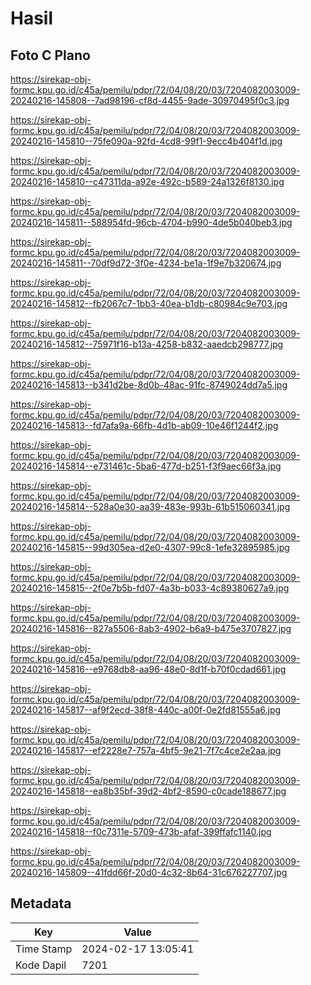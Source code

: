 # Hasil

## Foto C Plano

https://sirekap-obj-formc.kpu.go.id/c45a/pemilu/pdpr/72/04/08/20/03/7204082003009-20240216-145808--7ad98196-cf8d-4455-9ade-30970495f0c3.jpg

https://sirekap-obj-formc.kpu.go.id/c45a/pemilu/pdpr/72/04/08/20/03/7204082003009-20240216-145810--75fe090a-92fd-4cd8-99f1-9ecc4b404f1d.jpg

https://sirekap-obj-formc.kpu.go.id/c45a/pemilu/pdpr/72/04/08/20/03/7204082003009-20240216-145810--c47311da-a92e-492c-b589-24a1326f8130.jpg

https://sirekap-obj-formc.kpu.go.id/c45a/pemilu/pdpr/72/04/08/20/03/7204082003009-20240216-145811--588954fd-96cb-4704-b990-4de5b040beb3.jpg

https://sirekap-obj-formc.kpu.go.id/c45a/pemilu/pdpr/72/04/08/20/03/7204082003009-20240216-145811--70df9d72-3f0e-4234-be1a-1f9e7b320674.jpg

https://sirekap-obj-formc.kpu.go.id/c45a/pemilu/pdpr/72/04/08/20/03/7204082003009-20240216-145812--fb2067c7-1bb3-40ea-b1db-c80984c9e703.jpg

https://sirekap-obj-formc.kpu.go.id/c45a/pemilu/pdpr/72/04/08/20/03/7204082003009-20240216-145812--75971f16-b13a-4258-b832-aaedcb298777.jpg

https://sirekap-obj-formc.kpu.go.id/c45a/pemilu/pdpr/72/04/08/20/03/7204082003009-20240216-145813--b341d2be-8d0b-48ac-91fc-8749024dd7a5.jpg

https://sirekap-obj-formc.kpu.go.id/c45a/pemilu/pdpr/72/04/08/20/03/7204082003009-20240216-145813--fd7afa9a-66fb-4d1b-ab09-10e46f1244f2.jpg

https://sirekap-obj-formc.kpu.go.id/c45a/pemilu/pdpr/72/04/08/20/03/7204082003009-20240216-145814--e731461c-5ba6-477d-b251-f3f9aec66f3a.jpg

https://sirekap-obj-formc.kpu.go.id/c45a/pemilu/pdpr/72/04/08/20/03/7204082003009-20240216-145814--528a0e30-aa39-483e-993b-61b515060341.jpg

https://sirekap-obj-formc.kpu.go.id/c45a/pemilu/pdpr/72/04/08/20/03/7204082003009-20240216-145815--99d305ea-d2e0-4307-99c8-1efe32895985.jpg

https://sirekap-obj-formc.kpu.go.id/c45a/pemilu/pdpr/72/04/08/20/03/7204082003009-20240216-145815--2f0e7b5b-fd07-4a3b-b033-4c89380627a9.jpg

https://sirekap-obj-formc.kpu.go.id/c45a/pemilu/pdpr/72/04/08/20/03/7204082003009-20240216-145816--827a5506-8ab3-4902-b6a9-b475e3707827.jpg

https://sirekap-obj-formc.kpu.go.id/c45a/pemilu/pdpr/72/04/08/20/03/7204082003009-20240216-145816--e9768db8-aa96-48e0-8d1f-b70f0cdad661.jpg

https://sirekap-obj-formc.kpu.go.id/c45a/pemilu/pdpr/72/04/08/20/03/7204082003009-20240216-145817--af9f2ecd-38f8-440c-a00f-0e2fd81555a6.jpg

https://sirekap-obj-formc.kpu.go.id/c45a/pemilu/pdpr/72/04/08/20/03/7204082003009-20240216-145817--ef2228e7-757a-4bf5-9e21-7f7c4ce2e2aa.jpg

https://sirekap-obj-formc.kpu.go.id/c45a/pemilu/pdpr/72/04/08/20/03/7204082003009-20240216-145818--ea8b35bf-39d2-4bf2-8590-c0cade188677.jpg

https://sirekap-obj-formc.kpu.go.id/c45a/pemilu/pdpr/72/04/08/20/03/7204082003009-20240216-145818--f0c7311e-5709-473b-afaf-399ffafc1140.jpg

https://sirekap-obj-formc.kpu.go.id/c45a/pemilu/pdpr/72/04/08/20/03/7204082003009-20240216-145809--41fdd66f-20d0-4c32-8b64-31c676227707.jpg


## Metadata

| Key        | Value               |
| ---------- | ------------------- |
| Time Stamp | 2024-02-17 13:05:41 |
| Kode Dapil | 7201                |



